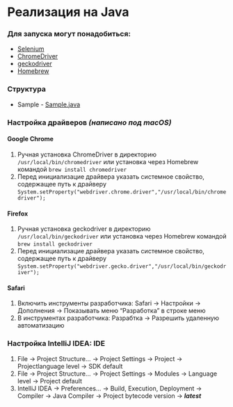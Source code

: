 # Реализация на Java

### Для запуска могут понадобиться:
- [Selenium](https://www.selenium.dev/downloads/ "Selenium download")
- [ChromeDriver](https://chromedriver.chromium.org/downloads "ChromeDriver download")
- [geckodriver](https://github.com/mozilla/geckodriver/releases "geckodriver download")
- [Homebrew](https://brew.sh/index_ru "Homebrew download")

### Структура

- Sample - [Sample.java](main/technoserv/selenium/Sample.java "Sample.java")

### Настройка драйверов *(написано под macOS)*

#### Google Chrome

1. Ручная установка ChromeDriver в директорию `/usr/local/bin/chromedriver` или установка через Homebrew командой `brew install chromedriver`
2. Перед инициализацие драйвера указать системное свойство, содержащее путь к драйверу `System.setProperty("webdriver.chrome.driver","/usr/local/bin/chromedriver");`

#### Firefox

1. Ручная установка geckodriver в директорию `/usr/local/bin/geckodriver` или установка через Homebrew командой `brew install geckodriver`
2. Перед инициализацие драйвера указать системное свойство, содержащее путь к драйверу `System.setProperty("webdriver.gecko.driver","/usr/local/bin/geckodriver");`

#### Safari

1. Включить инструменты разработчика: Safari -> Настройки -> Дополнения -> Показывать меню “Разработка” в строке меню
2. В инструментах разработчика: Разрабтка -> Разрешить удаленную автоматизацию

### Настройка IntelliJ IDEA: IDE

1. File -> Project Structure... -> Project Settings -> Project -> Projectlanguage level -> SDK default
2. File -> Project Structure... -> Project Settings -> Modules -> Language level -> Project default
3. IntelliJ IDEA -> Preferences... -> Build, Execution, Deployment -> Compiler -> Java Compiler -> Project bytecode version -> ***latest*** 